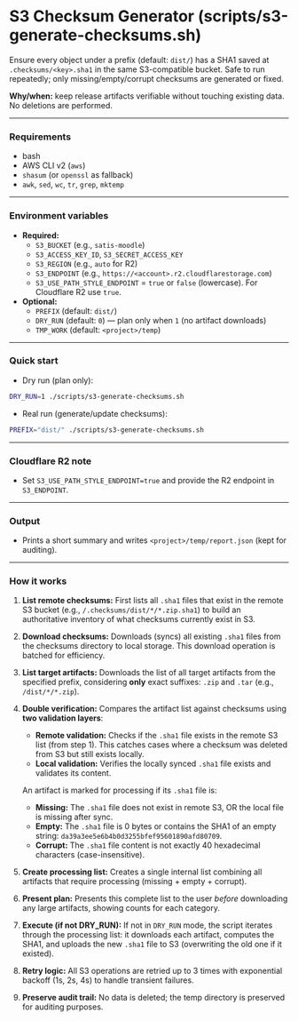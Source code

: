 # S3 Checksum Generator (scripts/s3-generate-checksums.sh)

Ensure every object under a prefix (default: `dist/`) has a SHA1 saved at `.checksums/<key>.sha1` in the same
S3-compatible bucket. Safe to run repeatedly; only missing/empty/corrupt checksums are generated or fixed.

**Why/when:** keep release artifacts verifiable without touching existing data. No deletions are performed.

---

### Requirements

- bash
- AWS CLI v2 (`aws`)
- `shasum` (or `openssl` as fallback)
- `awk`, `sed`, `wc`, `tr`, `grep`, `mktemp`

-----

### Environment variables

- **Required:**
    - `S3_BUCKET` (e.g., `satis-moodle`)
    - `S3_ACCESS_KEY_ID`, `S3_SECRET_ACCESS_KEY`
    - `S3_REGION` (e.g., `auto` for R2)
    - `S3_ENDPOINT` (e.g., `https://<account>.r2.cloudflarestorage.com`)
    - `S3_USE_PATH_STYLE_ENDPOINT` = `true` or `false` (lowercase). For Cloudflare R2 use `true`.
- **Optional:**
    - `PREFIX` (default: `dist/`)
    - `DRY_RUN` (default: `0`) — plan only when `1` (no artifact downloads)
    - `TMP_WORK` (default: `<project>/temp`)

-----

### Quick start

- Dry run (plan only):

```bash
DRY_RUN=1 ./scripts/s3-generate-checksums.sh
```

- Real run (generate/update checksums):

```bash
PREFIX="dist/" ./scripts/s3-generate-checksums.sh
```

-----

### Cloudflare R2 note

- Set `S3_USE_PATH_STYLE_ENDPOINT=true` and provide the R2 endpoint in `S3_ENDPOINT`.

-----

### Output

- Prints a short summary and writes `<project>/temp/report.json` (kept for auditing).

-----

### How it works

1. **List remote checksums:** First lists all `.sha1` files that exist in the remote S3 bucket (e.g.,
   `/.checksums/dist/*/*.zip.sha1`) to build an authoritative inventory of what checksums currently exist in S3.
2. **Download checksums:** Downloads (syncs) all existing `.sha1` files from the checksums directory to local storage.
   This download operation is batched for efficiency.
3. **List target artifacts:** Downloads the list of all target artifacts from the specified prefix, considering **only**
   exact suffixes: `.zip` and `.tar` (e.g., `/dist/*/*.zip`).
4. **Double verification:** Compares the artifact list against checksums using **two validation layers**:
    - **Remote validation:** Checks if the `.sha1` file exists in the remote S3 list (from step 1). This catches cases
      where a checksum was deleted from S3 but still exists locally.
    - **Local validation:** Verifies the locally synced `.sha1` file exists and validates its content.

   An artifact is marked for processing if its `.sha1` file is:
    - **Missing:** The `.sha1` file does not exist in remote S3, OR the local file is missing after sync.
    - **Empty:** The `.sha1` file is 0 bytes or contains the SHA1 of an empty string:
      `da39a3ee5e6b4b0d3255bfef95601890afd80709`.
    - **Corrupt:** The `.sha1` file content is not exactly 40 hexadecimal characters (case-insensitive).
5. **Create processing list:** Creates a single internal list combining all artifacts that require processing (missing +
   empty + corrupt).
6. **Present plan:** Presents this complete list to the user *before* downloading any large artifacts, showing counts
   for each category.
7. **Execute (if not DRY_RUN):** If not in `DRY_RUN` mode, the script iterates through the processing list: it
   downloads each artifact, computes the SHA1, and uploads the new `.sha1` file to S3 (overwriting the old one if it
   existed).
8. **Retry logic:** All S3 operations are retried up to 3 times with exponential backoff (1s, 2s, 4s) to handle
   transient failures.
9. **Preserve audit trail:** No data is deleted; the temp directory is preserved for auditing purposes.
